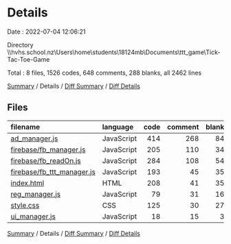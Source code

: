 # Details

Date : 2022-07-04 12:06:21

Directory \\\\hvhs.school.nz\\Users\\home\\students\\18124mb\\Documents\\ttt_game\\Tick-Tac-Toe-Game

Total : 8 files,  1526 codes, 648 comments, 288 blanks, all 2462 lines

[Summary](results.md) / Details / [Diff Summary](diff.md) / [Diff Details](diff-details.md)

## Files
| filename | language | code | comment | blank | total |
| :--- | :--- | ---: | ---: | ---: | ---: |
| [ad_manager.js](/ad_manager.js) | JavaScript | 414 | 268 | 84 | 766 |
| [firebase/fb_manager.js](/firebase/fb_manager.js) | JavaScript | 205 | 110 | 34 | 349 |
| [firebase/fb_readOn.js](/firebase/fb_readOn.js) | JavaScript | 284 | 108 | 54 | 446 |
| [firebase/fb_ttt_manager.js](/firebase/fb_ttt_manager.js) | JavaScript | 193 | 45 | 35 | 273 |
| [index.html](/index.html) | HTML | 208 | 41 | 35 | 284 |
| [reg_manager.js](/reg_manager.js) | JavaScript | 79 | 31 | 16 | 126 |
| [style.css](/style.css) | CSS | 125 | 30 | 27 | 182 |
| [ui_manager.js](/ui_manager.js) | JavaScript | 18 | 15 | 3 | 36 |

[Summary](results.md) / Details / [Diff Summary](diff.md) / [Diff Details](diff-details.md)